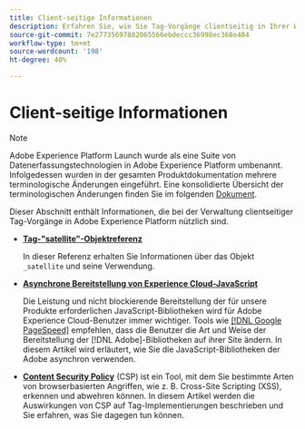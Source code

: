 ```yaml
---
title: Client-seitige Informationen
description: Erfahren Sie, wie Sie Tag-Vorgänge clientseitig in Ihrer Web- oder Mobile-App verwalten.
source-git-commit: 7e27735697882065566ebdeccc36998ec368e404
workflow-type: tm+mt
source-wordcount: '198'
ht-degree: 40%

---
```


# Client-seitige Informationen

>[!NOTE]
>
>Adobe Experience Platform Launch wurde als eine Suite von Datenerfassungstechnologien in Adobe Experience Platform umbenannt. Infolgedessen wurden in der gesamten Produktdokumentation mehrere terminologische Änderungen eingeführt. Eine konsolidierte Übersicht der terminologischen Änderungen finden Sie im folgenden [Dokument](../../term-updates.md).

Dieser Abschnitt enthält Informationen, die bei der Verwaltung clientseitiger Tag-Vorgänge in Adobe Experience Platform nützlich sind.

* [**Tag-&quot;satellite&quot;-Objektreferenz**](satellite-object.md)

   In dieser Referenz erhalten Sie Informationen über das Objekt `_satellite` und seine Verwendung.

* [**Asynchrone Bereitstellung von Experience Cloud-JavaScript**](asynchronous-deployment.md)

   Die Leistung und nicht blockierende Bereitstellung der für unsere Produkte erforderlichen JavaScript-Bibliotheken wird für Adobe Experience Cloud-Benutzer immer wichtiger. Tools wie [[!DNL Google PageSpeed]](https://developers.google.com/speed/pagespeed/insights/) empfehlen, dass die Benutzer die Art und Weise der Bereitstellung der [!DNL Adobe]-Bibliotheken auf ihrer Site ändern. In diesem Artikel wird erläutert, wie Sie die JavaScript-Bibliotheken der Adobe asynchron verwenden.

* [**Content Security Policy**](content-security-policy.md) (CSP) ist ein Tool, mit dem Sie bestimmte Arten von browserbasierten Angriffen, wie z. B. Cross-Site Scripting (XSS), erkennen und abwehren können. In diesem Artikel werden die Auswirkungen von CSP auf Tag-Implementierungen beschrieben und Sie erfahren, was Sie dagegen tun können.
